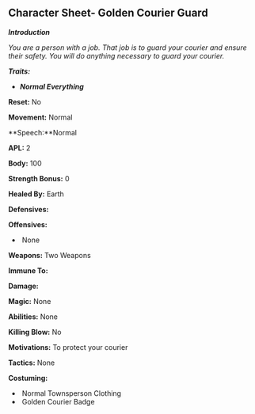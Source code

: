 ## Character Sheet- Golden Courier Guard



***Introduction***

*You are a person with a job. That job is to guard your courier and ensure their safety. You will do anything necessary to guard your courier.*



***Traits:***

- ***Normal Everything***



**Reset:** No



**Movement:** Normal



**Speech:**Normal		



**APL:** 2



**Body:** 100



**Strength Bonus:** 0



**Healed By:** Earth



**Defensives:**



**Offensives:**

- ​	None



**Weapons:** Two Weapons



**Immune To:**



**Damage:**



**Magic:** None



**Abilities:** None



**Killing Blow:** No



**Motivations:** To protect your courier



**Tactics:** None



**Costuming:**

- ​	Normal Townsperson Clothing
- ​	Golden Courier Badge

